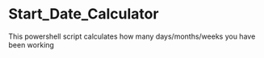 # Start_Date_Calculator
This powershell script calculates how many days/months/weeks you have been working
